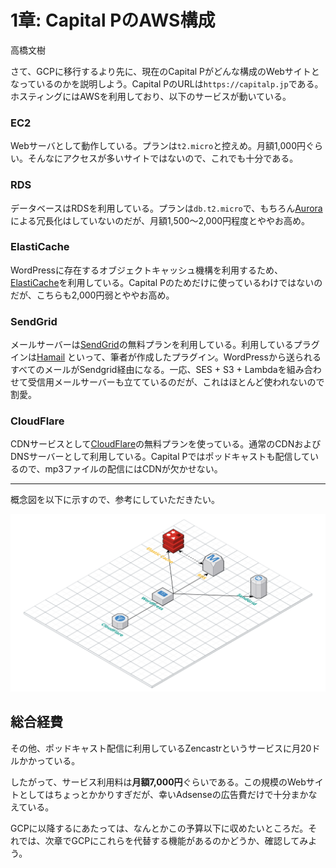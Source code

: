 # 1章: Capital PのAWS構成

高橋文樹

さて、GCPに移行するより先に、現在のCapital Pがどんな構成のWebサイトとなっているのかを説明しよう。Capital PのURLは`https://capitalp.jp`である。ホスティングにはAWSを利用しており、以下のサービスが動いている。

### EC2

Webサーバとして動作している。プランは`t2.micro`と控えめ。月額1,000円ぐらい。そんなにアクセスが多いサイトではないので、これでも十分である。

### RDS

データベースはRDSを利用している。プランは`db.t2.micro`で、もちろん[Aurora](https://aws.amazon.com/jp/rds/aurora/)による冗長化はしていないのだが、月額1,500〜2,000円程度とややお高め。

### ElastiCache

WordPressに存在するオブジェクトキャッシュ機構を利用するため、[ElastiCache](https://aws.amazon.com/jp/elasticache/)を利用している。Capital Pのためだけに使っているわけではないのだが、こちらも2,000円弱とややお高め。

### SendGrid

メールサーバーは[SendGrid](https://sendgrid.kke.co.jp)の無料プランを利用している。利用しているプラグインは[Hamail](https://github.com/hametuha/hamail) といって、筆者が作成したプラグイン。WordPressから送られるすべてのメールがSendgrid経由になる。一応、SES + S3 + Lambdaを組み合わせて受信用メールサーバーも立てているのだが、これはほとんど使われないので割愛。

### CloudFlare

CDNサービスとして[CloudFlare](https://www.cloudflare.com)の無料プランを使っている。通常のCDNおよびDNSサーバーとして利用している。Capital Pではポッドキャストも配信しているので、mp3ファイルの配信にはCDNが欠かせない。

--------------

概念図を以下に示すので、参考にしていただきたい。

![現在のAWSにおける構成図](../images/02_01_aws_structure.png)

##  総合経費

その他、ポッドキャスト配信に利用しているZencastrというサービスに月20ドルかかっている。

したがって、サービス利用料は**月額7,000円**ぐらいである。この規模のWebサイトとしてはちょっとかかりすぎだが、幸いAdsenseの広告費だけで十分まかなえている。

GCPに以降するにあたっては、なんとかこの予算以下に収めたいところだ。それでは、次章でGCPにこれらを代替する機能があるのかどうか、確認してみよう。
